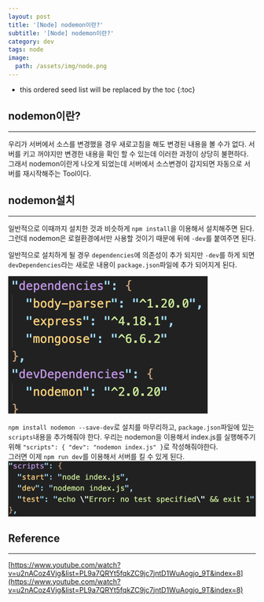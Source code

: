 ```yaml
---
layout: post
title: '[Node] nodemon이란?'
subtitle: '[Node] nodemon이란?'
category: dev
tags: node
image:
  path: /assets/img/node.png
---
```


<!-- prettier-ignore -->
* this ordered seed list will be replaced by the toc 
{:toc}

## nodemon이란?

---

우리가 서버에서 소스를 변경했을 경우 새로고침을 해도 변경된 내용을 볼 수가 없다. 서버를 키고 꺼야지만 변경한 내용을 확인 할 수 있는데 이러한 과정이 상당히 불편하다.  
그래서 nodemon이란게 나오게 되었는데 서버에서 소스변경이 감지되면 자동으로 서버를 재시작해주는 Tool이다.

## nodemon설치

---

일반적으로 이때까지 설치한 것과 비슷하게 `npm install`을 이용해서 설치해주면 된다. 그런데 nodemon은 로컬환경에서만 사용할 것이기 때문에 뒤에 `-dev`를 붙여주면 된다.

일반적으로 설치하게 될 경우 `dependencies`에 의존성이 추가 되지만 `-dev`를 하게 되면 `devDependencies`라는 새로운 내용이 `package.json`파일에 추가 되어지게 된다.

![devDependencies](/assets/img/development/2022/10/06/devDependencies.png)

`npm install nodemon --save-dev`로 설치를 마무리하고, `package.json`파일에 있는 `scripts`내용을 추가해줘야 한다. 우리는 nodemon을 이용해서 index.js를 실행해주기 위해 `"scripts": { "dev": "nodemon index.js" }`로 작성해줘야한다.  
그러면 이제 `npm run dev`를 이용해서 서버를 킬 수 있게 된다.
![nodemon](/assets/img/development/2022/10/06/nodemon.png)

## Reference

---

[https://www.youtube.com/watch?v=u2nACoz4Vjg&list=PL9a7QRYt5fqkZC9jc7jntD1WuAogjo_9T&index=8](https://www.youtube.com/watch?v=u2nACoz4Vjg&list=PL9a7QRYt5fqkZC9jc7jntD1WuAogjo_9T&index=8)
